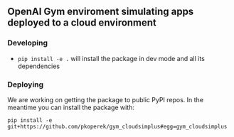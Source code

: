 ## OpenAI Gym enviroment simulating apps deployed to a cloud environment

### Developing 

* `pip install -e .` will install the package in dev mode and all its
  dependencies

### Deploying

We are working on getting the package to public PyPI repos. In the meantime you
can install the package with:

```
pip install -e git+https://github.com/pkoperek/gym_cloudsimplus#egg=gym_cloudsimplus
```
